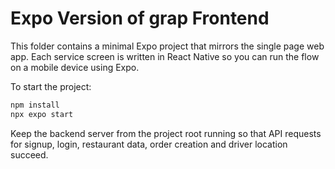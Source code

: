 # Expo Version of grap Frontend

This folder contains a minimal Expo project that mirrors the single page web app. Each service screen is written in React Native so you can run the flow on a mobile device using Expo.

To start the project:

```bash
npm install
npx expo start
```

Keep the backend server from the project root running so that API requests for
signup, login, restaurant data, order creation and driver location succeed.
